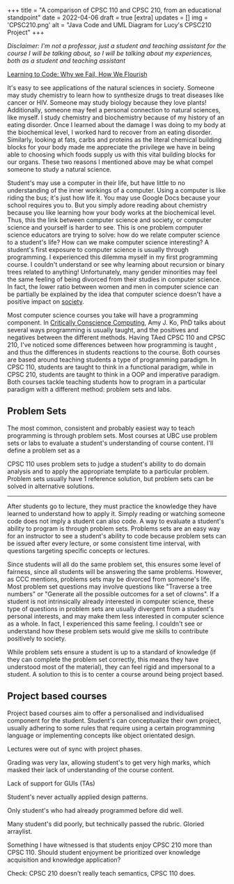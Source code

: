 +++
title = "A comparison of CPSC 110 and CPSC 210, from an educational standpoint"
date = 2022-04-06
draft = true
[extra]
updates = []
img = 'CPSC210.png'
alt = "Java Code and UML Diagram for Lucy's CPSC210 Project"
+++

*Disclaimer: I'm not a professor, just a student and teaching assistant for the course I will be talking about, so I will be talking about my experiences, both as a student and teaching assistant*

[Learning to Code: Why we Fail, How We Flourish](https://www.youtube.com/watch?v=mkzHIhKaUX4)

It's easy to see applications of the natural sciences in society. Someone may study chemistry to learn how to synthesize drugs to treat diseases like cancer or HIV. Someone may study biology because they love plants! Additionally, someone may feel a personal connection to natural sciences, like myself. I study chemistry and biochemistry because of my history of an eating disorder. Once I learned about the damage I was doing to my body at the biochemical level, I worked hard to recover from an eating disorder. Similarly, looking at fats, carbs and proteins as the literal chemical building blocks for your body made me appreciate the privilege we have in being able to choosing which foods supply us with this vital building blocks for our organs. These two reasons I mentioned above may be what compel someone to study a natural science. 

Student's may use a computer in their life, but have little to no understanding of the inner workings of a computer. Using a computer is like riding the bus; it's just how life it. You may use Google Docs because your school requires you to. But you simply adore reading about chemistry because you like learning how your body works at the biochemical level. Thus, this the link between computer science and society, or computer science and yourself is harder to see. This is one problem computer science educators are trying to solve: how do we relate computer science to a student's life? How can we make computer science interesting? A student's first exposure to computer science is usually through programming. I experienced this dilemma myself in my first programming course. I couldn't understand or see why learning about recursion or binary trees related to anything! Unfortunately, many gender minorities may feel the same feeling of being divorced from their studies in computer science.  In fact, the lower ratio between women and men in computer science can be partially be explained by the idea that computer science doesn't have a positive impact on [society](TODO). 

Most computer science courses you take will have a programming component. In [Critically Conscience Computing](TODO), Amy J. Ko, PhD talks about several ways programming is usually taught, and the positives and negatives between the different methods. Having TAed CPSC 110 and CPSC 210, I've noticed some differences between how programming is taught , and thus the differences in students reactions to the course. Both courses are based around teaching students a type of programming paradigm. In CPSC 110, students are taught to think in a functional paradigm, while in CPSC 210, students are taught to think in a OOP and imperative paradigm. Both courses tackle teaching students how to program in a particular paradigm with a different method: problem sets and labs.  


## Problem Sets
The most common, consistent and probably easiest way to teach programming is through problem sets. Most courses at UBC use problem sets or labs to evaluate a student's understanding of course content. I'll define a problem set as a 

CPSC 110 uses problem sets to judge a student's ability to do domain analysis and to apply the appropriate template to a particular problem. Problem sets usually have 1 reference solution, but problem sets can be solved in alternative solutions. 

---


After students go to lecture, they must practice the knowledge they have learned to understand how to apply it. Simply reading or watching someone code does not imply a student can also code. A way to evaluate a student's ability to program is through problem sets. Problems sets are an easy way for an instructor to see a student's ability to code because problem sets can be issued after every lecture, or some consistent time interval, with questions targeting specific concepts or lectures. 

Since students will all do the same problem set, this ensures some level of fairness, since all students will be answering the same problems. However, as CCC mentions, problems sets may be divorced from someone's life. Most problem set questions may involve questions like "Traverse a tree numbers" or "Generate all the possible outcomes for a set of clowns". If a student is not intrinsically already interested in computer science, these type of questions in problem sets are usually divergent from a student's personal interests, and may make them less interested in computer science as a whole. In fact, I experienced this same feeling. I couldn't see or understand how these problem sets would give me skills to contribute positively to society.

While problem sets ensure a student is up to a standard of knowledge (if they can complete the problem set correctly, this means they have understood most of the material), they can feel rigid and impersonal to a student. A solution to this is to center a course around being project based.

## Project based courses
Project based courses aim to offer a personalised and individualised component for the student. Student's can conceptualize their own project, usually adhering to some rules that require using a certain programming language or implementing concepts like object orientated design.

Lectures were out of sync with project phases.

Grading was very lax, allowing student's to get very high marks, which masked their lack of understanding of the course content.

Lack of support for GUIs (TAs)

Student's never actually applied design patterns.

Only student's who had already programmed before did well. 

Many student's did poorly, but technically passed the rubric. Gloried arraylist.

Something I have witnessed is that students enjoy CPSC 210 more than CPSC 110. Should student enjoyment be prioritized over knowledge acquisition and knowledge application? 

Check: CPSC 210 doesn't really teach semantics, CPSC 110 does. 
